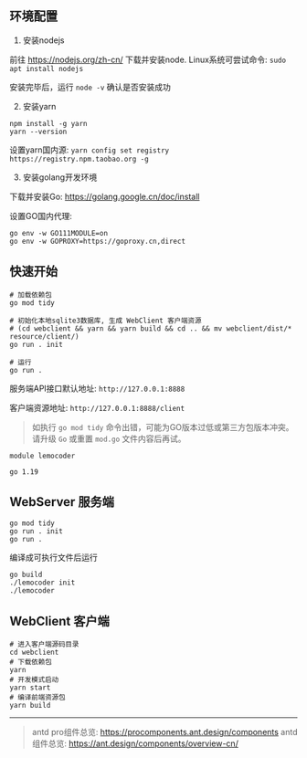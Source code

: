 ## 环境配置

1. 安装nodejs

前往 https://nodejs.org/zh-cn/ 下载并安装node.
Linux系统可尝试命令: `sudo apt install nodejs`

安装完毕后，运行 `node -v` 确认是否安装成功

2. 安装yarn

```
npm install -g yarn
yarn --version
```

设置yarn国内源: `yarn config set registry https://registry.npm.taobao.org -g`

3. 安装golang开发环境

下载并安装Go: https://golang.google.cn/doc/install

设置GO国内代理:

```
go env -w GO111MODULE=on
go env -w GOPROXY=https://goproxy.cn,direct
```


## 快速开始

```
# 加载依赖包
go mod tidy

# 初始化本地sqlite3数据库, 生成 WebClient 客户端资源
# (cd webclient && yarn && yarn build && cd .. && mv webclient/dist/* resource/client/)
go run . init

# 运行
go run .
```

服务端API接口默认地址: `http://127.0.0.1:8888`

客户端资源地址: `http://127.0.0.1:8888/client`


> 如执行 `go mod tidy` 命令出错，可能为GO版本过低或第三方包版本冲突。请升级 `Go` 或重置 `mod.go` 文件内容后再试。

```
module lemocoder

go 1.19
```


## WebServer 服务端

```
go mod tidy
go run . init
go run .
```

编译成可执行文件后运行
```
go build
./lemocoder init
./lemocoder
```


## WebClient 客户端

```
# 进入客户端源码目录
cd webclient
# 下载依赖包
yarn
# 开发模式启动
yarn start
# 编译前端资源包
yarn build
```

-----------------------------------------------

> antd pro组件总览: https://procomponents.ant.design/components
> antd 组件总览: https://ant.design/components/overview-cn/